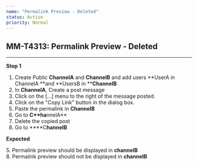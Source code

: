 ```yaml
---
name: "Permalink Preview - Deleted"
status: Active
priority: Normal
---
```


## MM-T4313: Permalink Preview - Deleted

---

**Step 1**

1. Create Public **ChannelA** and **ChannelB** and add users **UserA in ChannelA **and **UsersB in ******C**hannelB**
2. In **ChannelA**, Create a post message 
3. Click on the \[...] menu to the right of the message posted.
4. Click on the "Copy Link" button in the dialog box.
5. Paste the permalink in **ChannelB**
6. Go to ****C**ha****nnelA**
7. Delete the copied post
8. Go to ****C**hannelB**

**Expected**

5\. Permalink preview should be displayed in **channelB**\
8\. Permalink preview should not be displayed in **channelB**
